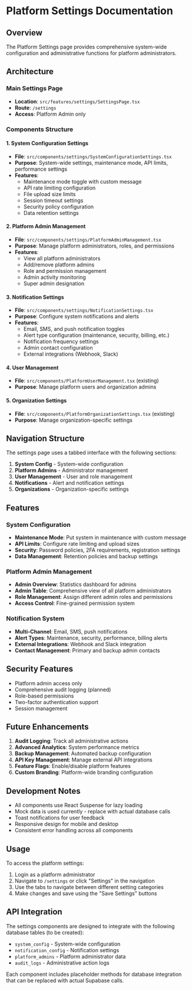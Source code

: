 # Platform Settings Documentation

## Overview
The Platform Settings page provides comprehensive system-wide configuration and administrative functions for platform administrators.

## Architecture

### Main Settings Page
- **Location**: `src/features/settings/SettingsPage.tsx`
- **Route**: `/settings`
- **Access**: Platform Admin only

### Components Structure

#### 1. System Configuration Settings
- **File**: `src/components/settings/SystemConfigurationSettings.tsx`
- **Purpose**: System-wide settings, maintenance mode, API limits, performance settings
- **Features**:
  - Maintenance mode toggle with custom message
  - API rate limiting configuration
  - File upload size limits
  - Session timeout settings
  - Security policy configuration
  - Data retention settings

#### 2. Platform Admin Management
- **File**: `src/components/settings/PlatformAdminManagement.tsx`
- **Purpose**: Manage platform administrators, roles, and permissions
- **Features**:
  - View all platform administrators
  - Add/remove platform admins
  - Role and permission management
  - Admin activity monitoring
  - Super admin designation

#### 3. Notification Settings
- **File**: `src/components/settings/NotificationSettings.tsx`
- **Purpose**: Configure system notifications and alerts
- **Features**:
  - Email, SMS, and push notification toggles
  - Alert type configuration (maintenance, security, billing, etc.)
  - Notification frequency settings
  - Admin contact configuration
  - External integrations (Webhook, Slack)

#### 4. User Management
- **File**: `src/components/PlatformUserManagement.tsx` (existing)
- **Purpose**: Manage platform users and organization admins

#### 5. Organization Settings
- **File**: `src/components/PlatformOrganizationSettings.tsx` (existing)
- **Purpose**: Manage organization-specific settings

## Navigation Structure

The settings page uses a tabbed interface with the following sections:

1. **System Config** - System-wide configuration
2. **Platform Admins** - Administrator management
3. **User Management** - User and role management
4. **Notifications** - Alert and notification settings
5. **Organizations** - Organization-specific settings

## Features

### System Configuration
- **Maintenance Mode**: Put system in maintenance with custom message
- **API Limits**: Configure rate limiting and upload sizes
- **Security**: Password policies, 2FA requirements, registration settings
- **Data Management**: Retention policies and backup settings

### Platform Admin Management
- **Admin Overview**: Statistics dashboard for admins
- **Admin Table**: Comprehensive view of all platform administrators
- **Role Management**: Assign different admin roles and permissions
- **Access Control**: Fine-grained permission system

### Notification System
- **Multi-Channel**: Email, SMS, push notifications
- **Alert Types**: Maintenance, security, performance, billing alerts
- **External Integrations**: Webhook and Slack integration
- **Contact Management**: Primary and backup admin contacts

## Security Features

- Platform admin access only
- Comprehensive audit logging (planned)
- Role-based permissions
- Two-factor authentication support
- Session management

## Future Enhancements

1. **Audit Logging**: Track all administrative actions
2. **Advanced Analytics**: System performance metrics
3. **Backup Management**: Automated backup configuration
4. **API Key Management**: Manage external API integrations
5. **Feature Flags**: Enable/disable platform features
6. **Custom Branding**: Platform-wide branding configuration

## Development Notes

- All components use React Suspense for lazy loading
- Mock data is used currently - replace with actual database calls
- Toast notifications for user feedback
- Responsive design for mobile and desktop
- Consistent error handling across all components

## Usage

To access the platform settings:
1. Login as a platform administrator
2. Navigate to `/settings` or click "Settings" in the navigation
3. Use the tabs to navigate between different setting categories
4. Make changes and save using the "Save Settings" buttons

## API Integration

The settings components are designed to integrate with the following database tables (to be created):
- `system_config` - System-wide configuration
- `notification_config` - Notification settings
- `platform_admins` - Platform administrator data
- `audit_logs` - Administrative action logs

Each component includes placeholder methods for database integration that can be replaced with actual Supabase calls.